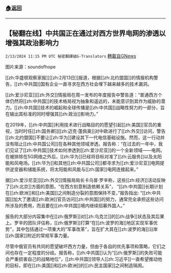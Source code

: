###  [:house:返回](README.md)
---


## 【秘翻在线】中共国正在通过对西方世界电网的渗透以增强其政治影响力
`2/13/2024 11:15 PM UTC 秘密翻譯組G-Translators` [轉載自GNews](https://gnews.org/articles/2303831)

图片来源：soundofhope

[[zh:华盛顿观察家报]][[zh:2月13日]]报道，根据[[zh:北约盟国]]的情报机构警告，[[zh:中共国]]国有企业一直寻求在西方社会埋下越来越多的技术漏洞。

[[zh:爱沙尼亚]][[zh:外交]]情报局在周一发布的年度报告中警告道：“普通西方个体仍然将[[zh:中共国]]的技术格局视为抽象和遥远的，未能意识到其作为威胁的潜力。[[zh:中共国]]技术的崛起和全球传播是[[zh:中共国]]战略性努力的一部分，旨在输出其标准的同时增强其[[zh:政治]]影响力。”

在2019年，[[zh:中共国]]利用技术进行战略目的的愿望引起[[zh:美国]]官员的重视，当时时任[[zh:国务卿]][[zh:迈克·蓬佩奥]]对中欧进行了[[zh:外交]]访问，警告[[zh:北约盟国]]不要让[[zh:华为]]建设其下一代电信基础设施。然而，这一行动并没有阻止[[zh:中共国公司]]在各种其他领域渗透。报告称：“在过去的一年中，我们见证了[[zh:中共国]]技术如何渗透到[[zh:爱沙尼亚]]的一个全新领域——电网。在被排除在5G网络之外后，[[zh:华为]]已经将目标对准了[[zh:云服务]]以及太阳能和风电场。[[zh:华为]]和其他[[zh:中共国公司]]都寻求为[[zh:爱沙尼亚]]电网提供逆变器和储能系统，将太阳能和风能与[[zh:国家]]电网连接起来。”

据[[zh:爱沙尼亚]][[zh:外交]]情报局局长卡乌普·罗辛称，这些[[zh:经济]]活动反映了[[zh:北京]]方面的意图，“在西方刻意制造依赖关系”， “[[zh:中共国]]长期计划在[[zh:欧洲]]和[[zh:美国]]之间制造分裂的意图保持不变，”报告指出: “[[zh:中共国]]加大了邀请[[zh:欧洲]]官员访问[[zh:中共国]]的努力，通常完全承担这些访问所涉及的费用，而且要在[[zh:中共国]]境内继续招募外国人。”

报告的大部分内容集中在[[zh:俄罗斯]]对[[zh:乌克兰]]的[[zh:战争]]状态及其后果上。罗辛的团队评估称，[[zh:俄罗斯]]打算“在[[zh:波罗的海]]地区实现军事优势”，其中包括通过一项重大的“军事改革”，旨在扩大其在[[zh:波罗的海]]沿岸[[zh:国家]]附近的常规军事力量。

尽管中俄官员有共同的愿望破坏西方力量，但由于各自的优先事项和策略，它们之间也存在一定程度的分歧。报告称，[[zh:中共国]]认为“[[zh:俄罗斯]]的失败可能会严重损害自己的战略地位”，[[zh:中共国]]领导人[[zh:习近平]]一直希望推动他的目标，即在[[zh:美国]]和[[zh:欧洲]]的[[zh:民主国家]]之间制造隔阂。
